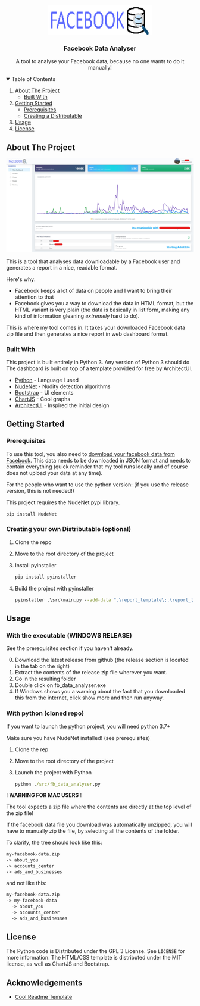 <!-- PROJECT LOGO -->
<br />
<p align="center">
  <a href="">
    <img src="report_template/assets/images/logo.png" alt="Logo" width="280" height="80">
  </a>

  <h3 align="center">Facebook Data Analyser</h3>

  <p align="center">
    A tool to analyse your Facebook data, because no one wants to do it manually!
    <br />
  </p>
</p>

<!-- TABLE OF CONTENTS -->
<details open="open">
  <summary>Table of Contents</summary>
  <ol>
    <li>
      <a href="#about-the-project">About The Project</a>
      <ul>
        <li><a href="#built-with">Built With</a></li>
      </ul>
    </li>
    <li>
      <a href="#getting-started">Getting Started</a>
      <ul>
        <li><a href="#prerequisites">Prerequisites</a></li>
        <li><a href="#Creating-a-Distributable">Creating a Distributable</a></li>
      </ul>
    </li>
    <li><a href="#usage">Usage</a></li>
    <li><a href="#license">License</a></li>
  </ol>
</details>

<!-- ABOUT THE PROJECT -->
## About The Project

[![Facebook Data Analyser Screenshot][product-screenshot]](https://example.com)

This is a tool that analyses data downloadable by a Facebook user and generates a report in a nice, readable format.

Here's why:

* Facebook keeps a lot of data on people and I want to bring their attention to that
* Facebook gives you a way to download the data in HTML format, but the HTML variant is very plain (the data is basically in list form, making any kind of information gleaning *extremely* hard to do).

This is where my tool comes in. It takes your downloaded Facebook data zip file and then generates a nice report in web dashboard format.

### Built With

This project is built entirely in Python 3. Any version of Python 3 should do.
The dashboard is built on top of a template provided for free by ArchitectUI.

* [Python](https://python.org) - Language I used
* [NudeNet](https://pypi.org/project/NudeNet/) - Nudity detection algorithms
* [Bootstrap](https://getbootstrap.com/) - UI elements
* [ChartJS](https://www.chartjs.org/) - Cool graphs
* [ArchitectUI](https://architectui.com/) - Inspired the initial design

<!-- GETTING STARTED -->
## Getting Started

### Prerequisites

To use this tool, you also need to [download your facebook data from Facebook](https://facebook.com/your_information). This data needs to be downloaded in JSON format and needs to contain everything (quick reminder that my tool runs locally and of course does not upload your data at any time).

For the people who want to use the python version: (if you use the release version, this is not needed!)

This project requires the NudeNet pypi library.

```sh
pip install NudeNet
```

### Creating your own Distributable (optional)

1. Clone the repo
2. Move to the root directory of the project
3. Install pyinstaller

   ```sh
   pip install pyinstaller
   ```

4. Build the project with pyinstaller

   ```bat
   pyinstaller .\src\main.py --add-data ".\report_template\;.\report_template\"
   ```

<!-- USAGE -->
## Usage

### With the executable (WINDOWS RELEASE)

See the prerequisites section if you haven't already.

0. Download the latest release from github (the release section is located in the tab on the right)
1. Extract the contents of the release zip file wherever you want.
2. Go in the resulting folder
3. Double click on fb_data_analyser.exe
4. If Windows shows you a warning about the fact that you downloaded this from the internet, click show more and then run anyway.

### With python (cloned repo)

If you want to launch the python project, you will need python 3.7+

Make sure you have NudeNet installed! (see prerequisites)

1. Clone the rep
2. Move to the root directory of the project
3. Launch the project with Python

   ```bat
   python ./src/fb_data_analyser.py
   ```

! **WARNING FOR MAC USERS** !

The tool expects a zip file where the contents are directly at the top level of the zip file!

If the facebook data file you download was automatically unzipped, you will have to manually zip the file, by selecting all the contents of the folder.

To clarify, the tree should look like this:

```
my-facebook-data.zip
-> about_you
-> accounts_center
-> ads_and_businesses
```

and not like this:

```
my-facebook-data.zip
-> my-facebook-data
  -> about_you
  -> accounts_center
  -> ads_and_businesses
```

<!-- LICENSE -->
## License

The Python code is Distributed under the GPL 3 License. See `LICENSE` for more information.
The HTML/CSS template is distributed under the MIT license, as well as ChartJS and Bootstrap.

<!-- ACKNOWLEDGEMENTS -->
## Acknowledgements

* [Cool Readme Template](https://raw.githubusercontent.com/othneildrew/Best-README-Template/)

[product-screenshot]: report_template/assets/images/screenshot.jpg